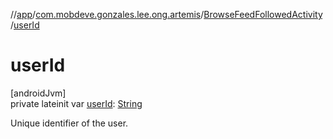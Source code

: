 //[app](../../../index.md)/[com.mobdeve.gonzales.lee.ong.artemis](../index.md)/[BrowseFeedFollowedActivity](index.md)/[userId](user-id.md)

# userId

[androidJvm]\
private lateinit var [userId](user-id.md): [String](https://kotlinlang.org/api/latest/jvm/stdlib/kotlin/-string/index.html)

Unique identifier of the user.
